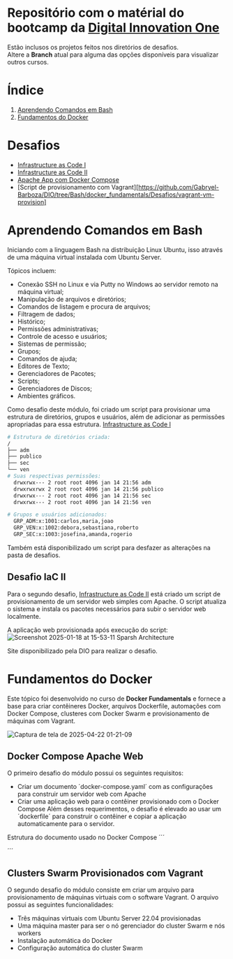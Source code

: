 # Repositório com o matérial do bootcamp da [Digital Innovation One](https://web.dio.me)
Estão inclusos os projetos feitos nos diretórios de desafios. <br>
Altere a **Branch** atual para alguma das opções disponíveis para visualizar outros cursos.

# Índice
1. [Aprendendo Comandos em Bash](https://github.com/Gabryel-Barboza/DIO/tree/Bash#aprendendo-comando-em-bash)
2. [Fundamentos do Docker](https://github.com/Gabryel-Barboza/DIO/tree/Bash#fundamentos-do-docker)

# Desafios
* [Infrastructure as Code I](https://github.com/Gabryel-Barboza/DIO/blob/Bash/Linux/Desafios/iac-1.sh)
* [Infrastructure as Code II](https://github.com/Gabryel-Barboza/DIO/blob/Bash/Linux/Desafios/iac-2.sh)
* [Apache App com Docker Compose](https://github.com/Gabryel-Barboza/DIO/tree/Bash/docker_fundamentals/Desafios/docker-compose-web-app)
* [Script de provisionamento com Vagrant][https://github.com/Gabryel-Barboza/DIO/tree/Bash/docker_fundamentals/Desafios/vagrant-vm-provision]

# Aprendendo Comandos em Bash
Iniciando com a linguagem Bash na distribuição Linux Ubuntu, isso através de uma máquina virtual instalada com Ubuntu Server.

Tópicos incluem:
* Conexão SSH no Linux e via Putty no Windows ao servidor remoto na máquina virtual;
* Manipulação de arquivos e diretórios;
* Comandos de listagem e procura de arquivos;
* Filtragem de dados;
* Histórico;
* Permissões administrativas;
* Controle de acesso e usuários;
* Sistemas de permissão;
* Grupos;
* Comandos de ajuda;
* Editores de Texto;
* Gerenciadores de Pacotes;
* Scripts;
* Gerenciadores de Discos;
* Ambientes gráficos.

Como desafio deste módulo, foi criado um script para provisionar uma estrutura de diretórios, grupos e usuários, além de adicionar as permissões apropriadas 
para essa estrutura. [Infrastructure as Code I](https://github.com/Gabryel-Barboza/DIO/blob/Bash/Linux/Desafios/iac-1.sh)
```bash
# Estrutura de diretórios criada:
/
├── adm
├── publico
├── sec
└── ven
# Suas respectivas permissões:
  drwxrwx--- 2 root root 4096 jan 14 21:56 adm
  drwxrwxrwx 2 root root 4096 jan 14 21:56 publico
  drwxrwx--- 2 root root 4096 jan 14 21:56 sec
  drwxrwx--- 2 root root 4096 jan 14 21:56 ven

# Grupos e usuários adicionados:
  GRP_ADM:x:1001:carlos,maria,joao
  GRP_VEN:x:1002:debora,sebastiana,roberto
  GRP_SEC:x:1003:josefina,amanda,rogerio
```
Também está disponibilizado um script para desfazer as alterações na pasta de desafios.

## Desafio IaC II
Para o segundo desafio, [Infrastructure as Code II](https://github.com/Gabryel-Barboza/DIO/blob/Bash/Linux/Desafios/iac-2.sh) está criado um script de provisionamento de um servidor web simples com Apache. O script atualiza o sistema e instala os pacotes necessários para
subir o servidor web localmente.

A aplicação web provisionada após execução do script:
![Screenshot 2025-01-18 at 15-53-11 Sparsh Architecture](https://github.com/user-attachments/assets/50700e6b-507e-42fb-a701-55eb8c865250) <br>

Site disponibilizado pela DIO para realizar o desafio.

# Fundamentos do Docker
Este tópico foi desenvolvido no curso de **Docker Fundamentals** e fornece a base para criar contêineres Docker, arquivos Dockerfile, automações com Docker Compose, clusteres com Docker Swarm e provisionamento de máquinas com Vagrant.

![Captura de tela de 2025-04-22 01-21-09](https://github.com/user-attachments/assets/b460cf82-186d-416c-9f1f-2f506b72a059)

## Docker Compose Apache Web
O primeiro desafio do módulo possui os seguintes requisitos:
* Criar um documento ´docker-compose.yaml´ com as configurações para construir um servidor web com Apache
* Criar uma aplicação web para o contêiner provisionado com o Docker Compose
Além desses requerimentos, o desafio é elevado ao usar um ´dockerfile´ para construir o contêiner e copiar a aplicação automaticamente para o servidor.

Estrutura do documento usado no Docker Compose
´´´

´´´
## Clusters Swarm Provisionados com Vagrant
O segundo desafio do módulo consiste em criar um arquivo para provisionamento de máquinas virtuais com o software Vagrant. O arquivo possui as seguintes funcionalidades:
* Três máquinas virtuais com Ubuntu Server 22.04 provisionadas
* Uma máquina master para ser o nó gerenciador do cluster Swarm e nós workers
* Instalação automática do Docker
* Configuração automática do cluster Swarm
